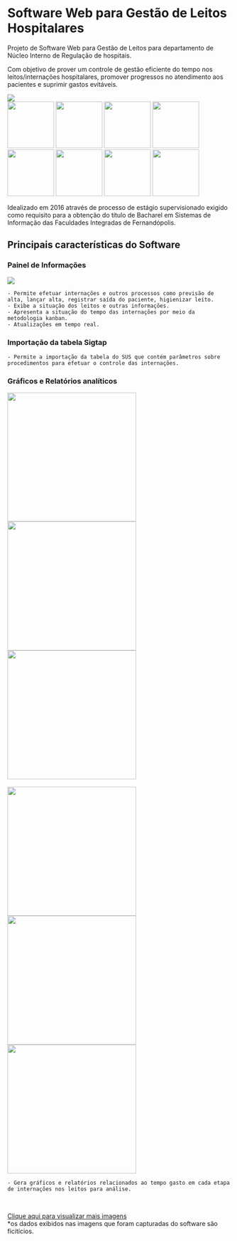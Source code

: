<h1>Software Web para Gestão de Leitos Hospitalares</h1>

Projeto de Software Web para Gestão de Leitos para departamento de Núcleo Interno de Regulação de hospitais.

Com objetivo de prover um controle de gestão eficiente do tempo nos leitos/internações hospitalares, promover progressos no atendimento aos pacientes e suprimir gastos evitáveis.

 <img src="https://github.com/daniarmando/gestaodeleitoshospitalares/blob/master/screenshots/2%20-%20P%C3%A1gina%20Inicial.png"/>
 
 <div> 
  <img src="https://github.com/daniarmando/gestaodeleitoshospitalares/blob/master/screenshots/1.1%20-%20Login%20Mobile.png" width="105"/>
  
  <img src="https://github.com/daniarmando/gestaodeleitoshospitalares/blob/master/screenshots/Menu/1%20-%20Institui%C3%A7%C3%A3o/4%20-%20Leitos/1.1%20-%20Pesquisa%20Mobile.png" width="105"/>
  
  <img src="https://github.com/daniarmando/gestaodeleitoshospitalares/blob/master/screenshots/Menu/1%20-%20Institui%C3%A7%C3%A3o/4%20-%20Leitos/2.2%20-%20Cadastro%20Mobile.png" width="105"/>
  
  <img src="https://github.com/daniarmando/gestaodeleitoshospitalares/blob/master/screenshots/Menu/4%20-%20Interna%C3%A7%C3%A3o/1%20-%20Painel%20de%20Informa%C3%A7%C3%B5es/1.1%20-%20Painel%20de%20Informa%C3%A7%C3%B5es%20Mobile.png" width="105"/>
  
  <img src="https://github.com/daniarmando/gestaodeleitoshospitalares/blob/master/screenshots/Menu/6%20-%20Configura%C3%A7%C3%B5es/2%20-%20Kanban/1.1%20-%20Configura%C3%A7%C3%A3o%20%20Cores%20Kanban%20Mobile.png" width="105"/>
  
  <img src="https://github.com/daniarmando/gestaodeleitoshospitalares/blob/master/screenshots/Menu/6%20-%20Configura%C3%A7%C3%B5es/3%20-%20Par%C3%A2metros/1.1%20-%20Par%C3%A2metros%20Mobile.png" width="105"/>
  
  <img src="https://github.com/daniarmando/gestaodeleitoshospitalares/blob/master/screenshots/Menu/4%20-%20Interna%C3%A7%C3%A3o/2%20-%20Interna%C3%A7%C3%A3o/1.1%20-%20Pesquisa%20Mobile.png" width="105"/>
  
  <img src="https://github.com/daniarmando/gestaodeleitoshospitalares/blob/master/screenshots/Menu/4%20-%20Interna%C3%A7%C3%A3o/2%20-%20Interna%C3%A7%C3%A3o/2.2%20-%20Cadastro%20Mobile.png" width="105"/>  
 </div>


Idealizado em 2016 através de processo de estágio supervisionado exigido como requisito para a obtenção do título de Bacharel em Sistemas de Informação das Faculdades Integradas de Fernandópolis.

<h2>Principais características do Software</h2>

<h3>Painel de Informações</h3>

<img src="https://github.com/daniarmando/gestaodeleitoshospitalares/blob/master/screenshots/Menu/4%20-%20Interna%C3%A7%C3%A3o/1%20-%20Painel%20de%20Informa%C3%A7%C3%B5es/1%20-%20Painel%20de%20Informa%C3%A7%C3%B5es.png" />

	- Permite efetuar internações e outros processos como previsão de alta, lançar alta, registrar saída do paciente, higienizar leito.
	- Exibe a situação dos leitos e outras informações.
	- Apresenta a situação do tempo das internações por meio da metodologia kanban.
	- Atualizações em tempo real.
     
<h3>Importação da tabela Sigtap</h3>

    - Permite a importação da tabela do SUS que contém parâmetros sobre procedimentos para efetuar o controle das internações.
    
<h3>Gráficos e Relatórios analíticos</h3> 

<div>  
  <img src="https://github.com/daniarmando/gestaodeleitoshospitalares/blob/master/screenshots/Menu/5%20-%20Estat%C3%ADsticas/1%20-%20Gr%C3%A1ficos/1%20-%20Tempo%20Interna%C3%A7%C3%A3o/2%20-%20Gr%C3%A1fico%20Tempo%20Interna%C3%A7%C3%A3o.png" width="290"/>
  
  <img src="https://github.com/daniarmando/gestaodeleitoshospitalares/blob/master/screenshots/Menu/5%20-%20Estat%C3%ADsticas/1%20-%20Gr%C3%A1ficos/2%20-%20Previs%C3%A3o%20x%20Alta/2%20-%20Gr%C3%A1fico%20Previs%C3%A3o%20x%20Alta.png" width="290"/>
  
  <img src="https://github.com/daniarmando/gestaodeleitoshospitalares/blob/master/screenshots/Menu/5%20-%20Estat%C3%ADsticas/1%20-%20Gr%C3%A1ficos/3%20-%20Tempo%20Sa%C3%ADda/2%20-%20Gr%C3%A1fico%20Tempo%20Sa%C3%ADda.png" width="290"/>  
</div>

<br>

<div>
  <img src="https://github.com/daniarmando/gestaodeleitoshospitalares/blob/master/screenshots/Menu/5%20-%20Estat%C3%ADsticas/1%20-%20Gr%C3%A1ficos/4%20-%20Sa%C3%ADda%20x%20Higieniza%C3%A7%C3%A3o/2%20-%20Gr%C3%A1fico%20Sa%C3%ADda%20x%20Higieniza%C3%A7%C3%A3o.png" width="290"/>
  
  <img src="https://github.com/daniarmando/gestaodeleitoshospitalares/blob/master/screenshots/Menu/5%20-%20Estat%C3%ADsticas/1%20-%20Gr%C3%A1ficos/5%20-%20Tempo%20Higieniza%C3%A7%C3%A3o/2%20-%20Gr%C3%A1fico%20Tempo%20Higieniza%C3%A7%C3%A3o.png" width="290"/>
  
  <img src="https://github.com/daniarmando/gestaodeleitoshospitalares/blob/master/screenshots/Menu/5%20-%20Estat%C3%ADsticas/1%20-%20Gr%C3%A1ficos/6%20-%20Tempo%20Ociosidade/2%20-%20Gr%C3%A1fico%20Tempo%20Ociosidade.png" width="290"/>    
</div>

    - Gera gráficos e relatórios relacionados ao tempo gasto em cada etapa de internações nos leitos para análise.    
    
 <br>
 
<a href="https://github.com/daniarmando/gestaodeleitoshospitalares/tree/master/screenshots">Clique aqui para visualizar mais imagens</a>   
   *os dados exibidos nas imagens que foram capturadas do software são ficitícios.
    
